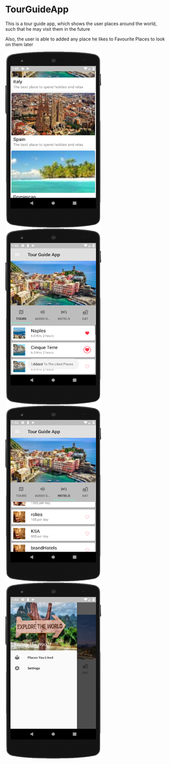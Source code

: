 # TourGuideApp
This is a tour guide app, which shows the user places around the world, such that he may visit them in the future

Also, the user is able to added any place he likes to Favourite Places to look on them later

<img src = "images/1.png" width="300px" height="550px" > <img src = "images/2.png" width="300px" height="550px" >
<img src = "images/3.png" width="300px" height="550px" > <img src = "images/4.png" width="300px" height="550px" >
